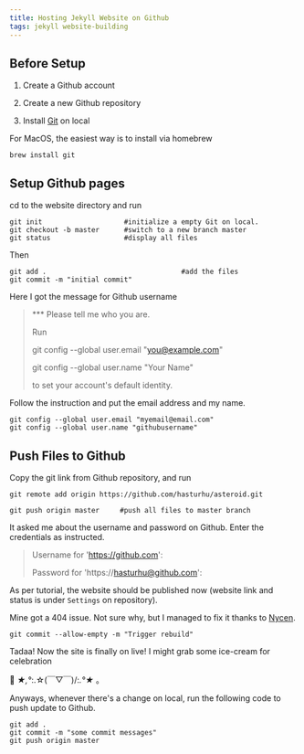 ```yaml
---
title: Hosting Jekyll Website on Github
tags: jekyll website-building
---
```


## Before Setup

1. Create a Github account

2. Create a new Github repository

3. Install [Git](https://git-scm.com/downloads) on local

For MacOS, the easiest way is to install via homebrew

```shell
brew install git
```

## Setup Github pages
cd to the website directory and run

```shell
git init                    #initialize a empty Git on local.
git checkout -b master      #switch to a new branch master
git status                  #display all files
```

Then

```shell
git add .                                 #add the files
git commit -m "initial commit"
```

Here I got the message for Github username

> *** Please tell me who you are.
>
>Run
>
>  git config --global user.email "you@example.com"
>
>  git config --global user.name "Your Name"
>
>to set your account's default identity.

Follow the instruction and put the email address and my name.

```shell
git config --global user.email "myemail@email.com"
git config --global user.name "githubusername"
```

## Push Files to Github

Copy the git link from Github repository, and run

```shell
git remote add origin https://github.com/hasturhu/asteroid.git

git push origin master     #push all files to master branch
```

It asked me about the username and password on Github. Enter the credentials as instructed.

> Username for 'https://github.com':
>
>Password for 'https://hasturhu@github.com':

As per tutorial, the website should be published now (website link and status is under `Settings` on repository).

Mine got a 404 issue. Not sure why, but I managed to fix it thanks to [Nycen](https://stackoverflow.com/questions/11577147/how-to-fix-http-404-on-github-pages).
```shell
git commit --allow-empty -m "Trigger rebuild"
```

Tadaa! Now the site is finally on live! I might grab some ice-cream for celebration

:icecream: *★,°*:.☆(￣▽￣)/:*.°★* 。

Anyways, whenever there's a change on local, run the following code to push update to Github.

```shell
git add .
git commit -m "some commit messages"
git push origin master
```
